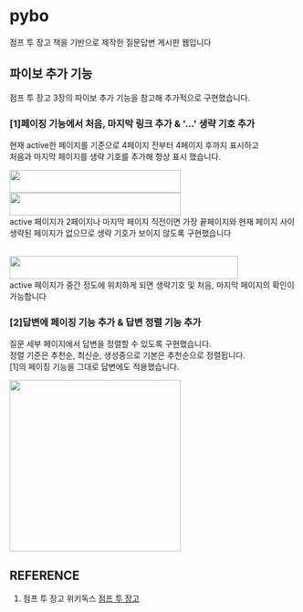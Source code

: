 # pybo
 점프 투 장고 책을 기반으로 제작한 질문답변 게시판 웹입니다
 
## 파이보 추가 기능
점프 투 장고 3장의 파이보 추가 기능을 참고해 추가적으로 구현했습니다.
### [1]페이징 기능에서 처음, 마지막 링크 추가 & '...' 생략 기호 추가
현재 active한 페이지를 기준으로 4페이지 전부터 4페이지 후까지 표시하고 <br/>
처음과 마지막 페이지를 생략 기호를 추가해 항상 표시 했습니다.

<div>
<img src="https://user-images.githubusercontent.com/68915238/177259932-8b625084-a77f-4f76-8533-025933bf6383.png" width="300" height="40"/>
<img src="https://user-images.githubusercontent.com/68915238/177260638-bf8d9949-6d8b-4f4a-95b6-d609e2a03e01.png" width="300" height="40"/>
</div>
active 페이지가 2페이지나 마지막 페이지 직전이면 가장 끝페이지와 현재 페이지 사이 <br/>
생략된 페이지가 없으므로 생략 기호가 보이지 않도록 구현했습니다 

<br/><img src="https://user-images.githubusercontent.com/68915238/177260062-44ef41a8-4e18-4322-9f59-796f5565d911.png" width="400" height="40"/><br/>
active 페이지가 중간 정도에 위치하게 되면 
생략기호 및 처음, 마지막 페이지의 확인이 가능합니다

### [2]답변에 페이징 기능 추가 & 답변 정렬 기능 추가
질문 세부 페이지에서 답변을 정렬할 수 있도록 구현했습니다. <br/>
정렬 기준은 추천순, 최신순, 생성중으로 기본은 추천순으로 정렬됩니다.<br/>
[1]의 페이징 기능을 그대로 답변에도 적용했습니다.

<img src="https://user-images.githubusercontent.com/68915238/177477258-358cc20b-92ce-440c-9958-afd65aefe292.png" width="300"/>


## REFERENCE
1. 점프 투 장고 위키독스 [점프 투 장고](https://wikidocs.net/book/4223)
